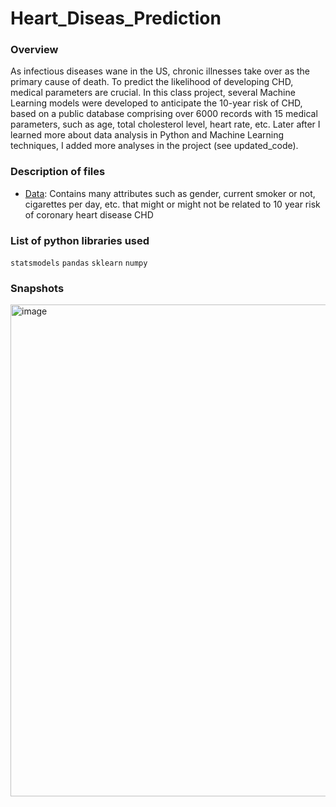 # Heart_Diseas_Prediction

### Overview
As infectious diseases wane in the US, chronic illnesses take over as the primary cause of death. To predict the likelihood of developing CHD, medical parameters are crucial. In this class project, several Machine Learning models were developed to anticipate the 10-year risk of CHD, based on a public database comprising over 6000 records with 15 medical parameters, such as age, total cholesterol level, heart rate, etc. Later after I learned more about data analysis in Python and Machine Learning techniques, I added more analyses in the project (see updated_code). 

### Description of files
- [Data](https://www.kaggle.com/datasets/aasheesh200/framingham-heart-study-dataset): Contains many attributes such as gender, current smoker or not, cigarettes per day, etc. that might or might not be related to 10 year risk of coronary heart disease CHD 

### List of python libraries used
`statsmodels` `pandas` `sklearn` `numpy` 

### Snapshots
<img width="787" alt="image" src="https://user-images.githubusercontent.com/100629848/230662930-91507eb1-73f7-43ec-9ee8-da1eeabf5a92.png">
